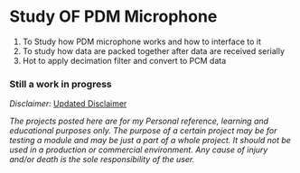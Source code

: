 # Study OF PDM Microphone  
1. To Study how PDM microphone works and how to interface to it
2. To study how data are packed together after data are received serially
3. Hot to apply decimation filter and convert to PCM data

### Still a work in progress


*Disclaimer:*
[Updated Disclaimer](https://github.com/VictorTagayun/GlobalDisclaimer)

*The projects posted here are for my Personal reference, learning and educational purposes only.*
*The purpose of a certain project may be for testing a module and may be just a part of a whole project.*
*It should not be used in a production or commercial environment.*
*Any cause of injury and/or death is the sole responsibility of the user.*